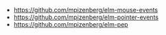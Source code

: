 - https://github.com/mpizenberg/elm-mouse-events
- https://github.com/mpizenberg/elm-pointer-events
- https://github.com/mpizenberg/elm-pep

